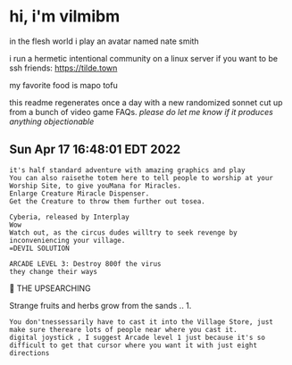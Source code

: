 # hi, i'm vilmibm

in the flesh world i play an avatar named nate smith

i run a hermetic intentional community on a linux server if you want to be ssh friends: https://tilde.town

my favorite food is mapo tofu

this readme regenerates once a day with a new randomized sonnet cut up from a bunch of video game FAQs.
_please do let me know if it produces anything objectionable_

## Sun Apr 17 16:48:01 EDT 2022

    it's half standard adventure with amazing graphics and play
    You can also raisethe totem here to tell people to worship at your Worship Site, to give youMana for Miracles.
    Enlarge Creature Miracle Dispenser.
    Get the Creature to throw them further out tosea.
    
    Cyberia, released by Interplay
    Wow
    Watch out, as the circus dudes willtry to seek revenge by inconveniencing your village.
    =DEVIL SOLUTION
    
    ARCADE LEVEL 3: Destroy 800f the virus
    they change their ways
      THE UPSEARCHING  Strange fruits and herbs grow from the sands
    .. 1.
    
    You don'tnessessarily have to cast it into the Village Store, just make sure thereare lots of people near where you cast it.
    digital joystick , I suggest Arcade level 1 just because it's so difficult to get that cursor where you want it with just eight directions
